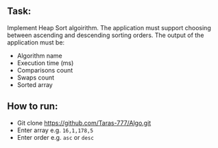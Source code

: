 ## Task:
Implement Heap Sort algoirithm. The application must support choosing between ascending and descending sorting orders.
The output of the application must be:
 - Algorithm name
 - Execution time (ms)
 - Comparisons count
 - Swaps count
 - Sorted array


## How to run:
 - Git clone https://github.com/Taras-777/Algo.git
 - Enter array e.g. `16,1,178,5`
 - Enter order e.g. `asc` or `desc`
